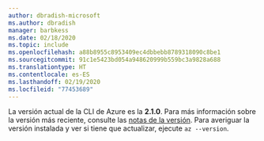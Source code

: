 ```yaml
---
author: dbradish-microsoft
ms.author: dbradish
manager: barbkess
ms.date: 02/18/2020
ms.topic: include
ms.openlocfilehash: a88b8955c8953409ec4dbbebb8789318090c8be1
ms.sourcegitcommit: 91c1e5423bd054a948620999b559bc3a9828a688
ms.translationtype: HT
ms.contentlocale: es-ES
ms.lasthandoff: 02/19/2020
ms.locfileid: "77453689"
---
```

La versión actual de la CLI de Azure es la __2.1.0__. Para más información sobre la versión más reciente, consulte las [notas de la versión](../release-notes-azure-cli.md). Para averiguar la versión instalada y ver si tiene que actualizar, ejecute `az --version`.
